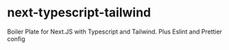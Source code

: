 # next-typescript-tailwind
 Boiler Plate for Next.JS with Typescript and Tailwind. Plus Eslint and Prettier config
